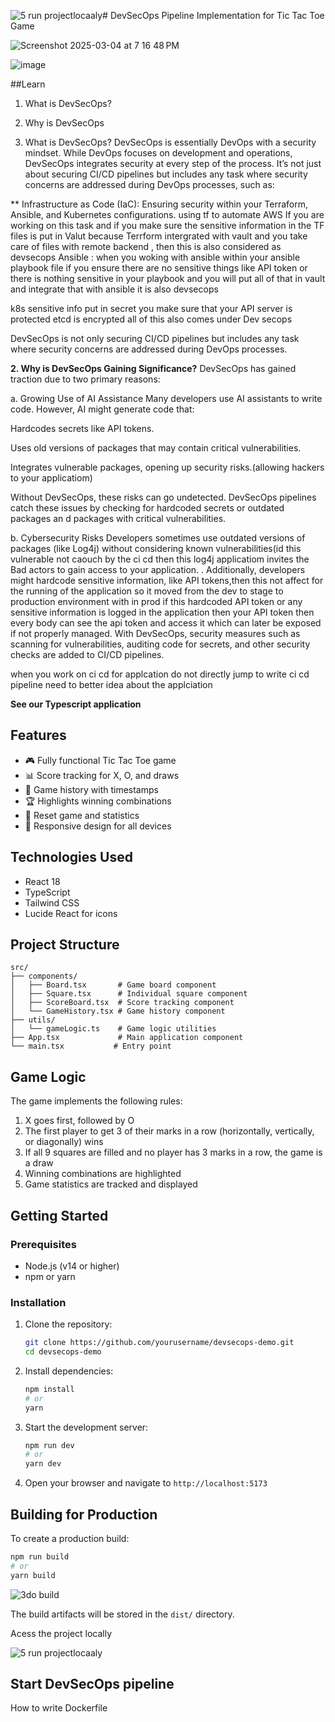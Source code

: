 ![5 run projectlocaaly](https://github.com/user-attachments/assets/4088a0ca-09d1-42b9-80cc-e2f863e35e38)# DevSecOps Pipeline Implementation for Tic Tac Toe Game

![Screenshot 2025-03-04 at 7 16 48 PM](https://github.com/user-attachments/assets/7ed79f9c-9144-4870-accd-500085a15592)

![image](https://github.com/user-attachments/assets/5b2813a5-f493-4665-8964-77359b5be93a)

##Learn 
1. What is DevSecOps?
2. Why is DevSecOps

1. What is DevSecOps?
DevSecOps is essentially DevOps with a security mindset. While DevOps focuses on development and operations, DevSecOps integrates security at every step of the process. It’s not just about securing CI/CD pipelines but includes any task where security concerns are addressed during DevOps processes, such as:

** Infrastructure as Code (IaC): Ensuring security within your Terraform, Ansible, and Kubernetes configurations.
  using tf to automate AWS If you are working on this task and if you make sure the sensitive 
  information in the TF files is put in Valut because Terrform intergrated with vault
and you take care of files with remote backend , then this is also considered as devsecops
Ansible : when you woking with ansible within your ansible playbook file if you ensure there 
are no sensitive things like API token or there is nothing sensitive in your playbook and you 
will put all of that in vault and integrate that with ansible it is also devsecops

k8s sensitive info put in secret you make sure that your API server is protected
  etcd is encrypted all of this also comes under Dev secops
  
   DevSecOps is not only securing CI/CD pipelines but includes any task where security concerns are addressed during DevOps processes.

**2. Why is DevSecOps Gaining Significance?**
DevSecOps has gained traction due to two primary reasons:

a. Growing Use of AI Assistance
Many developers use AI assistants to write code. However, AI might generate code that:

Hardcodes secrets like API tokens.

Uses old versions of packages that may contain critical vulnerabilities.

Integrates vulnerable packages, opening up security risks.(allowing hackers to your applicatiom)

Without DevSecOps, these risks can go undetected. DevSecOps pipelines catch these issues by 
checking for hardcoded secrets or outdated packages an d packages with critical vulnerabilities.

b. Cybersecurity Risks
Developers sometimes use outdated versions of packages (like Log4j) without considering known 
vulnerabilities(id this vulnerable not caouch by the ci cd then this log4j applicatiom
invites the Bad actors to gain access to your application.
. Additionally, developers might hardcode sensitive information, like API tokens,then this not 
affect for the running of the application so it moved from  the dev to stage to production
environment with in prod if this hardcoded API token or any  sensitive information is logged in 
the application then your API token then every body can see the api token and access it 
which can later be exposed if not properly managed. With DevSecOps, security measures such as 
scanning for vulnerabilities, auditing code for secrets, and other security checks are added to 
CI/CD pipelines.

when you work on ci cd for applcation do not directly jump to write ci cd pipeline
need to better idea about the applciation

   **See our Typescript  application**
## Features

- 🎮 Fully functional Tic Tac Toe game
- 📊 Score tracking for X, O, and draws
- 📜 Game history with timestamps
- 🏆 Highlights winning combinations
- 🔄 Reset game and statistics
- 📱 Responsive design for all devices

## Technologies Used

- React 18
- TypeScript
- Tailwind CSS
- Lucide React for icons

## Project Structure

```
src/
├── components/
│   ├── Board.tsx       # Game board component
│   ├── Square.tsx      # Individual square component
│   ├── ScoreBoard.tsx  # Score tracking component
│   └── GameHistory.tsx # Game history component
├── utils/
│   └── gameLogic.ts    # Game logic utilities
├── App.tsx             # Main application component
└── main.tsx           # Entry point
```

## Game Logic

The game implements the following rules:

1. X goes first, followed by O
2. The first player to get 3 of their marks in a row (horizontally, vertically, or diagonally) wins
3. If all 9 squares are filled and no player has 3 marks in a row, the game is a draw
4. Winning combinations are highlighted
5. Game statistics are tracked and displayed

## Getting Started

### Prerequisites

- Node.js (v14 or higher)
- npm or yarn

### Installation

1. Clone the repository:
   ```bash
   git clone https://github.com/yourusername/devsecops-demo.git
   cd devsecops-demo
   ```

2. Install dependencies:
   ```bash
   npm install
   # or
   yarn
   ```

3. Start the development server:
   ```bash
   npm run dev
   # or
   yarn dev
   ```

4. Open your browser and navigate to `http://localhost:5173`
   

## Building for Production

To create a production build:

```bash
npm run build
# or
yarn build
```
![3do build](https://github.com/user-attachments/assets/94c4924f-28db-4c31-9be5-f22a3eb0be43)

The build artifacts will be stored in the `dist/` directory.

Acess the project locally

![5 run projectlocaaly](https://github.com/user-attachments/assets/d775811c-db69-408c-b8ee-e21a5451f544)

## Start DevSecOps pipeline

How to write Dockerfile



